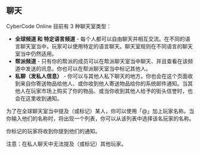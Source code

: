 ## 聊天

CyberCode Online 目前有 3 种聊天室类型：
- **全球频道 和 特定语言频道** - 每个人都可以自由聊天并相互交流。在不同的语言聊天室当中，玩家可以使用特定的语言聊天。聊天室规则在不同语言的聊天室当中仍然适用。
- **帮派频道** - 只有你的帮派的成员可以在帮派聊天室当中聊天、并且查看在该频道中发送的讯息。你也可以在帮派聊天室当中标记其他人。
- **私聊（发私人信息）** - 你可以与其他人私下聊天的地方。你也会在这个页面收到来自你寄送物品给他人、或你收到他人寄送物品给你的系统邮件通知。当其他人在玩家市场上购买了你的物品、或当你收到其他人给予的街头信誉时，也会在这里收到通知。

为了在全球聊天室当中提及（或标记）某人，你可以使用「@」加上玩家名称。当你输入他们的名称时，将出现一个列表，你可以从该列表中选择该名玩家的名称。

你标记的玩家将收到你提到他们的通知。

注意：在私人聊天中无法提及（或标记）其他玩家。
